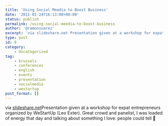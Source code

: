```yaml
---
title: 'Using Social Meedia to Boost Business'
date: '2011-01-24T16:13:00+00:00'
status: publish
permalink: /using-social-meedia-to-boost-business
author: '@ramonsuarez'
excerpt: 'via slideshare.net Presentation given at a workshop for expat entrepreneurs organized by WeStartUp (Leo Exter). Great crowd and panelist, I was loaded of energy that day and talking about something I love: people could tell :)'
type: post
id: 8
category:
    - Uncategorized
tag:
    - brussels
    - conferences
    - english
    - events
    - presentation
    - socialmedia
    - westartup
post_format: []
---
```

via [slideshare.net](http://www.slideshare.net/ramonsuarez/entrepreneurship-brusselsexpats)</div>Presentation given at a workshop for expat entrepreneurs organized by WeStartUp (Leo Exter). Great crowd and panelist, I was loaded of energy that day and talking about something I love: people could tell 🙂

</div>